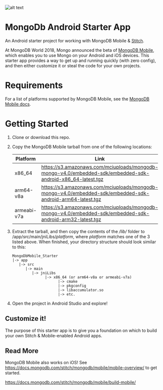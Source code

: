 ![alt text][logo]

# MongoDb Android Starter App
An Android starter project for working with MongoDB Mobile &amp;
[Stitch](https://docs.mongodb.com/stitch/).

At MongoDB World 2018, Mongo announced the beta of 
[MongoDB Mobile](https://www.mongodb.com/use-cases/mobile), which 
enables you to use Mongo on your Android and iOS devices. This starter 
app provides a way to get up and running quickly (with zero config), and 
then either customize it or steal the code for your own projects.

# Requirements
For a list of platforms supported by MongoDB Mobile, see the
[MongoDB Mobile docs](https://docs.mongodb.com/stitch/mongodb/mobile/mobile-overview/).

# Getting Started

1. Clone or download this repo.
2. Copy the MongoDB Mobile tarball from one of the following locations:

   | Platform    | Link |
   |-------------|------|
   | x86_64      | https://s3.amazonaws.com/mciuploads/mongodb-mongo-v4.0/embedded-sdk/embedded-sdk-android-x86_64-latest.tgz |
   | arm64-v8a   | https://s3.amazonaws.com/mciuploads/mongodb-mongo-v4.0/embedded-sdk/embedded-sdk-android-arm64-latest.tgz  |
   | armeabi-v7a | https://s3.amazonaws.com/mciuploads/mongodb-mongo-v4.0/embedded-sdk/embedded-sdk-android-arm32-latest.tgz  |

3. Extract the tarball, and then copy the contents of the */lib/* folder to /app/src/main/jniLibs/_platform_, where
_platform_ matches one of the 3 listed above. When finished, your
directory structure should look similar to this:
   ```
   MongoDbMobile_Starter
   |-> app
      |-> src
         |-> main
            |-> jniLibs
                  |-> x86_64 (or arm64-v8a or armeabi-v7a)
                        |-> cmake
                        |-> pkgconfig
                        |-> libaccumulator.so
                        |-> etc.
   ```

4. Open the project in Android Studio and explore!

## Customize it!

The purpose of this starter app is to give you a foundation on which to 
build your own Stitch & Mobile-enabled Android apps. 

## Read More

MongoDB Mobile also works on iOS! See https://docs.mongodb.com/stitch/mongodb/mobile/mobile-overview/
to get started.

https://docs.mongodb.com/stitch/mongodb/mobile/build-mobile/

[logo]: https://pbs.twimg.com/media/DC3eZkzXkAAGPhI.jpg